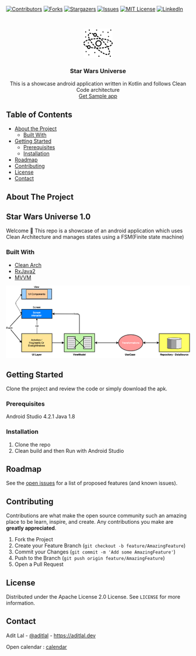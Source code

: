 [![Contributors][contributors-shield]][contributors-url]
[![Forks][forks-shield]][forks-url]
[![Stargazers][stars-shield]][stars-url]
[![Issues][issues-shield]][issues-url]
[![MIT License][license-shield]][license-url]
[![LinkedIn][linkedin-shield]][linkedin-url]


<!-- PROJECT LOGO -->
<br />
<p align="center">
  <a href="Repo">
    <img src="snaps/logo.png" alt="Logo" width="80" height="80">
  </a>
  <h3 align="center">Star Wars Universe</h3>

  <p align="center">
    This is a showcase android application written in Kotlin and follows Clean Code architecture
    <br />
    <a href="/releases/">Get Sample app</a>
  </p>
</p>


<!-- TABLE OF CONTENTS -->
## Table of Contents

* [About the Project](#about-the-project)
  * [Built With](#built-with)
* [Getting Started](#getting-started)
  * [Prerequisites](#prerequisites)
  * [Installation](#installation)
* [Roadmap](#roadmap)
* [Contributing](#contributing)
* [License](#license)
* [Contact](#contact)



<!-- ABOUT THE PROJECT -->
## About The Project

## Star Wars Universe 1.0
Welcome 👋 This repo is a showcase of an android application which uses Clean Architecture and manages states using a FSM(Finite state machine)

### Built With

* [Clean Arch](https://blog.cleancoder.com/uncle-bob/2012/08/13/the-clean-architecture.html)
* [RxJava2](https://github.com/ReactiveX/RxJava)
* [MVVM](https://bit.ly/2GmZICu)

![Arch](snaps/arch.png)

<!-- GETTING STARTED -->
## Getting Started

Clone the project and review the code or simply download the apk.

### Prerequisites

Android Studio 4.2.1
Java 1.8

### Installation

1. Clone the repo
2. Clean build and then Run with Android Studio


<!-- ROADMAP -->
## Roadmap

See the [open issues](/issues) for a list of proposed features (and known issues).


<!-- CONTRIBUTING -->
## Contributing

Contributions are what make the open source community such an amazing place to be learn, inspire, and create. Any contributions you make are **greatly appreciated**.

1. Fork the Project
2. Create your Feature Branch (`git checkout -b feature/AmazingFeature`)
3. Commit your Changes (`git commit -m 'Add some AmazingFeature'`)
4. Push to the Branch (`git push origin feature/AmazingFeature`)
5. Open a Pull Request



<!-- LICENSE -->
## License

Distributed under the Apache License 2.0 License. See `LICENSE` for more information.



<!-- CONTACT -->
## Contact

Adit Lal - [@aditlal](https://twitter.com/aditlal) - https://aditlal.dev

Open calendar : [calendar](https://calendly.com/aditlal)



<!-- MARKDOWN LINKS & IMAGES -->
<!-- https://www.markdownguide.org/basic-syntax/#reference-style-links -->
[contributors-shield]: https://img.shields.io/github/contributors/aldefy/Star-Wars-Universe.svg?style=flat-square
[contributors-url]: https://github.com/aldefy/Star-Wars-Universe/graphs/contributors
[forks-shield]: https://img.shields.io/github/forks/aldefy/Star-Wars-Universe.svg?style=flat-square
[forks-url]: https://github.com/aldefy/Star-Wars-Universe/network/members
[stars-shield]: https://img.shields.io/github/stars/aldefy/Star-Wars-Universe.svg?style=flat-square
[stars-url]: https://github.com/aldefy/Star-Wars-Universe/stargazers
[issues-shield]: https://img.shields.io/github/issues/aldefy/Star-Wars-Universe.svg?style=flat-square
[issues-url]: https://github.com/aldefy/Star-Wars-Universe/issues
[license-shield]: https://img.shields.io/github/license/aldefy/Star-Wars-Universe.svg?style=flat-square
[license-url]: https://github.com/aldefy/Star-Wars-Universe/blob/master/LICENSE.txt
[linkedin-shield]: https://img.shields.io/badge/-LinkedIn-black.svg?style=flat-square&logo=linkedin&colorB=555
[linkedin-url]: https://linkedin.com/in/aditlal
[product-screenshot]: snaps/default.png
